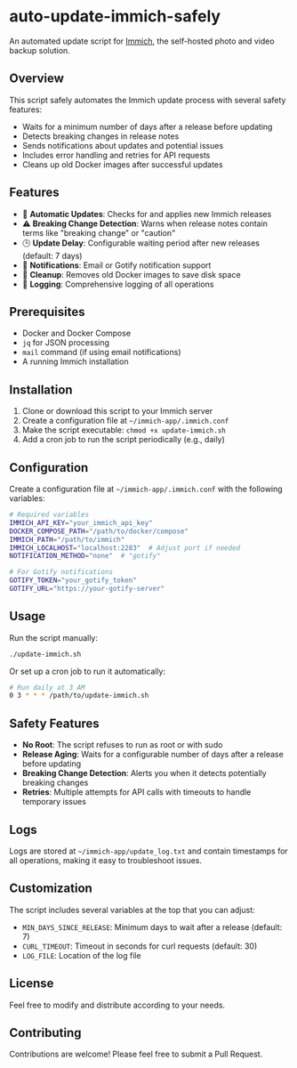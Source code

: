 # auto-update-immich-safely

An automated update script for [Immich](https://immich.app/), the self-hosted photo and video backup solution.

## Overview

This script safely automates the Immich update process with several safety features:

- Waits for a minimum number of days after a release before updating
- Detects breaking changes in release notes
- Sends notifications about updates and potential issues
- Includes error handling and retries for API requests
- Cleans up old Docker images after successful updates

## Features

- 🔄 **Automatic Updates**: Checks for and applies new Immich releases
- ⚠️ **Breaking Change Detection**: Warns when release notes contain terms like "breaking change" or "caution"
- 🕒 **Update Delay**: Configurable waiting period after new releases (default: 7 days)
- 📧 **Notifications**: Email or Gotify notification support
- 🧹 **Cleanup**: Removes old Docker images to save disk space
- 📝 **Logging**: Comprehensive logging of all operations

## Prerequisites

- Docker and Docker Compose
- `jq` for JSON processing
- `mail` command (if using email notifications)
- A running Immich installation

## Installation

1. Clone or download this script to your Immich server
2. Create a configuration file at `~/immich-app/.immich.conf`
3. Make the script executable: `chmod +x update-immich.sh`
4. Add a cron job to run the script periodically (e.g., daily)

## Configuration

Create a configuration file at `~/immich-app/.immich.conf` with the following variables:

```bash
# Required variables
IMMICH_API_KEY="your_immich_api_key"
DOCKER_COMPOSE_PATH="/path/to/docker/compose"
IMMICH_PATH="/path/to/immich"
IMMICH_LOCALHOST="localhost:2283"  # Adjust port if needed
NOTIFICATION_METHOD="none"  # "gotify"

# For Gotify notifications
GOTIFY_TOKEN="your_gotify_token"
GOTIFY_URL="https://your-gotify-server"
```

## Usage

Run the script manually:

```bash
./update-immich.sh
```

Or set up a cron job to run it automatically:

```bash
# Run daily at 3 AM
0 3 * * * /path/to/update-immich.sh
```

## Safety Features

- **No Root**: The script refuses to run as root or with sudo
- **Release Aging**: Waits for a configurable number of days after a release before updating
- **Breaking Change Detection**: Alerts you when it detects potentially breaking changes
- **Retries**: Multiple attempts for API calls with timeouts to handle temporary issues

## Logs

Logs are stored at `~/immich-app/update_log.txt` and contain timestamps for all operations, making it easy to troubleshoot issues.

## Customization

The script includes several variables at the top that you can adjust:

- `MIN_DAYS_SINCE_RELEASE`: Minimum days to wait after a release (default: 7)
- `CURL_TIMEOUT`: Timeout in seconds for curl requests (default: 30)
- `LOG_FILE`: Location of the log file

## License

Feel free to modify and distribute according to your needs.

## Contributing

Contributions are welcome! Please feel free to submit a Pull Request.
